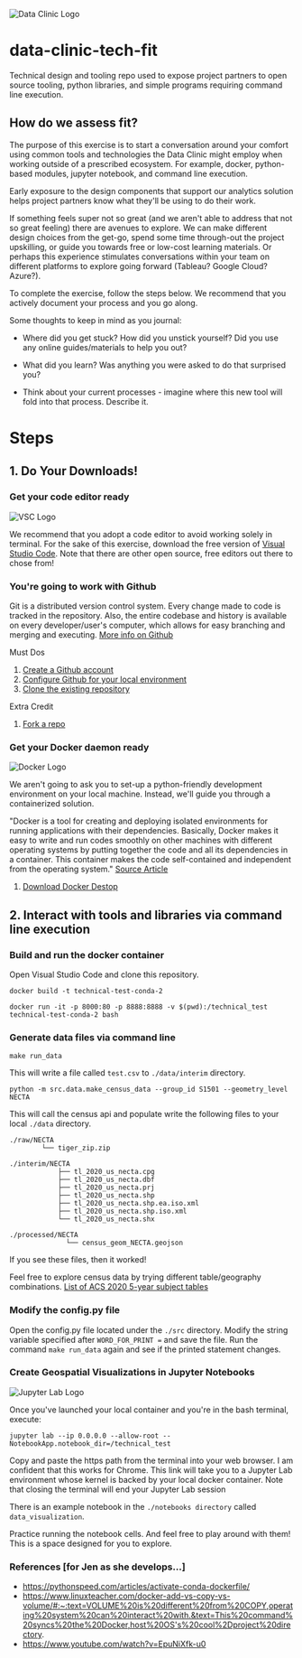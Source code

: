 ![Data Clinic Logo](site-logo.png)

# data-clinic-tech-fit
Technical design and tooling repo used to expose project partners to open source tooling, python libraries, and simple programs requiring command line execution.


## How do we assess fit?

The purpose of this exercise is to start a conversation around your comfort using common tools and technologies the Data Clinic might employ when working outside of a prescribed ecosystem. For example, docker, python-based modules, jupyter notebook, and command line execution. 

Early exposure to the design components that support our analytics solution helps project partners know what they'll be using to do their work.

If something feels super not so great (and we aren't able to address that not so great feeling) there are avenues to explore. We can make different design choices from the get-go, spend some time through-out the project upskilling, or guide you towards free or low-cost learning materials. Or perhaps this experience stimulates conversations within your team on different platforms to explore going forward (Tableau? Google Cloud? Azure?).


To complete the exercise, follow the steps below. We recommend that you actively document your process and you go along.

Some thoughts to keep in mind as you journal:

- Where did you get stuck? How did you unstick yourself? Did you use any online guides/materials to help you out?

- What did you learn? Was anything you were asked to do that surprised you?

- Think about your current processes - imagine where this new tool will fold into that process. Describe it.


# Steps

## 1. Do Your Downloads!

### Get your code editor ready

![VSC Logo](vsc-logo.png)

We recommend that you adopt a code editor to avoid working solely in terminal. For the sake of this exercise, download the free version of [Visual Studio Code](https://code.visualstudio.com/). Note that there are other open source, free editors out there to chose from!

### You're going to work with Github

Git is a distributed version control system. Every change made to code is tracked in the repository. Also, the entire codebase and history is available on every developer/user's computer, which allows for easy branching and merging and executing. [More info on Github](https://www.simplilearn.com/tutorials/git-tutorial/what-is-github)

Must Dos
1. [Create a Github account](https://docs.github.com/en/get-started/signing-up-for-github/signing-up-for-a-new-github-account)
2. [Configure Github for your local environment](https://docs.github.com/en/get-started/quickstart/set-up-git)
3. [Clone the existing repository](https://git-scm.com/book/en/v2/Git-Basics-Getting-a-Git-Repository)

Extra Credit
1. [Fork a repo](https://docs.github.com/en/get-started/quickstart/fork-a-repo)

### Get your Docker daemon ready

![Docker Logo](docker-logo.png)

We aren't going to ask you to set-up a python-friendly development environment on your local machine. Instead, we'll guide you through a containerized solution.
 
"Docker is a tool for creating and deploying isolated environments for running applications with their dependencies. Basically, Docker makes it easy to write and run codes smoothly on other machines with different operating systems by putting together the code and all its dependencies in a container. This container makes the code self-contained and independent from the operating system." [Source Article](https://medium.com/analytics-vidhya/docker-for-data-science-442299c5203c)

1. [Download Docker Destop](https://www.docker.com/products/docker-desktop/)

## 2. Interact with tools and libraries via command line execution

### Build and run the docker container

Open Visual Studio Code and clone this repository.

```
docker build -t technical-test-conda-2
```
```
docker run -it -p 8000:80 -p 8888:8888 -v $(pwd):/technical_test technical-test-conda-2 bash
```

### Generate data files via command line

```
make run_data
```
This will write a file called `test.csv` to `./data/interim` directory.

```
python -m src.data.make_census_data --group_id S1501 --geometry_level NECTA
```
This will call the census api and populate write the following files to your local `./data` directory.

```
./raw/NECTA
        └── tiger_zip.zip

./interim/NECTA
            ├── tl_2020_us_necta.cpg
            ├── tl_2020_us_necta.dbf
            ├── tl_2020_us_necta.prj
            ├── tl_2020_us_necta.shp
            ├── tl_2020_us_necta.shp.ea.iso.xml
            ├── tl_2020_us_necta.shp.iso.xml
            └── tl_2020_us_necta.shx

./processed/NECTA
              └── census_geom_NECTA.geojson
```

If you see these files, then it worked!

Feel free to explore census data by trying different table/geography combinations.
[List of ACS 2020 5-year subject tables](https://www.census.gov/acs/www/data/data-tables-and-tools/subject-tables/)

### Modify the config.py file

Open the config.py file located under the `./src` directory. Modify the string variable specified after `WORD_FOR_PRINT =` and save the file. Run the command `make run_data` again and see if the printed statement changes.

### Create Geospatial Visualizations in Jupyter Notebooks

![Jupyter Lab Logo](jupyter-lab-logo.png)


Once you've launched your local container and you're in the bash terminal, execute:

```
jupyter lab --ip 0.0.0.0 --allow-root --NotebookApp.notebook_dir=/technical_test
```

Copy and paste the https path from the terminal into your web browser. I am confident that this works for Chrome. This link will take you to a Jupyter Lab environment whose kernel is backed by your local docker container. Note that closing the terminal will end your Jupyter Lab session

There is an example notebook in the `./notebooks directory` called `data_visualization`.

Practice running the notebook cells. And feel free to play around with them! This is a space designed for you to explore.

### References [for Jen as she develops...]

- https://pythonspeed.com/articles/activate-conda-dockerfile/
- https://www.linuxteacher.com/docker-add-vs-copy-vs-volume/#:~:text=VOLUME%20is%20different%20from%20COPY,operating%20system%20can%20interact%20with.&text=This%20command%20syncs%20the%20Docker,host%20OS's%20cool%2Dproject%20directory.
- https://www.youtube.com/watch?v=EpuNiXfk-u0
